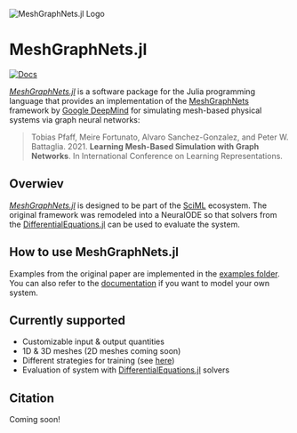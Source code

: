 ![MeshGraphNets.jl Logo](https://github.com/una-auxme/MeshGraphNets.jl/blob/main/logo/meshgraphnetsjl_logo.png?raw=true "MeshGraphNets.jl Logo")

# MeshGraphNets.jl

[![Docs](https://img.shields.io/badge/docs-dev-blue.svg)](https://una-auxme.github.io/MeshGraphNets.jl/stable)

[*MeshGraphNets.jl*](https://github.com/una-auxme/MeshGraphNets.jl) is a software package for the Julia programming language that provides an implementation of the [MeshGraphNets](https://arxiv.org/abs/2010.03409) framework by [Google DeepMind](https://deepmind.google/) for simulating mesh-based physical systems via graph neural networks:

> Tobias Pfaff, Meire Fortunato, Alvaro Sanchez-Gonzalez, and Peter W. Battaglia. 2021. **Learning Mesh-Based Simulation with Graph Networks**. In International Conference on Learning Representations.

## Overwiev

[*MeshGraphNets.jl*](https://github.com/una-auxme/MeshGraphNets.jl) is designed to be part of the [SciML](https://sciml.ai/) ecosystem. The original framework was remodeled into a NeuralODE so that solvers from the [DifferentialEquations.jl](https://docs.sciml.ai/DiffEqDocs/stable/) can be used to evaluate the system.

## How to use MeshGraphNets.jl

Examples from the original paper are implemented in the [examples folder](https://github.com/una-auxme/MeshGraphNets.jl/tree/main/examples). You can also refer to the [documentation](https://una-auxme.github.io/MeshGraphNets.jl/stable) if you want to model your own system.

## Currently supported

- Customizable input & output quantities
- 1D & 3D meshes (2D meshes coming soon)
- Different strategies for training (see [here](https://una-auxme.github.io/MeshGraphNets.jl/stable))
- Evaluation of system with [DifferentialEquations.jl](https://docs.sciml.ai/DiffEqDocs/stable/) solvers

## Citation

Coming soon!
